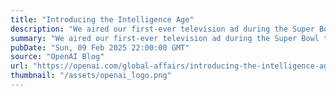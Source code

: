 ```yaml
---
title: "Introducing the Intelligence Age"
description: "We aired our first-ever television ad during the Super Bowl to pique people’s curiosity and help us all realize how AI can open up new possibilities for us, create more fulfillment in our lives, and make us more productive, just as all the tools that came before AI did for those who came before us."
summary: "We aired our first-ever television ad during the Super Bowl to pique people’s curiosity and help us all realize how AI can open up new possibilities for us, create more fulfillment in our lives, and make us more productive, just as all the tools that came before AI did for those who came before us."
pubDate: "Sun, 09 Feb 2025 22:00:00 GMT"
source: "OpenAI Blog"
url: "https://openai.com/global-affairs/introducing-the-intelligence-age"
thumbnail: "/assets/openai_logo.png"
---
```


